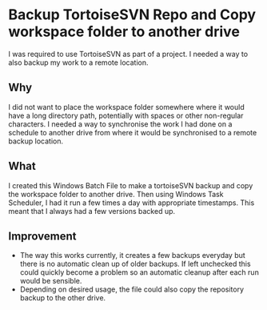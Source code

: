 # Backup TortoiseSVN Repo and Copy workspace folder to another drive

I was required to use TortoiseSVN as part of a project. I needed a way to also backup my work to a remote location.

## Why

I did not want to place the workspace folder somewhere where it would have a long directory path, potentially with spaces or other non-regular characters. I needed a way to synchronise the work I had done on a schedule to another drive from where it would be synchronised to a remote backup location.

## What

I created this Windows Batch File to make a tortoiseSVN backup and copy the workspace folder to another drive. Then using Windows Task Scheduler, I had it run a few times a day with appropriate timestamps. This meant that I always had a few versions backed up.

## Improvement

- The way this works currently, it creates a few backups everyday but there is no automatic clean up of older backups. If left unchecked this could quickly become a problem so an automatic cleanup after each run would be sensible.
- Depending on desired usage, the file could also copy the repository backup to the other drive.